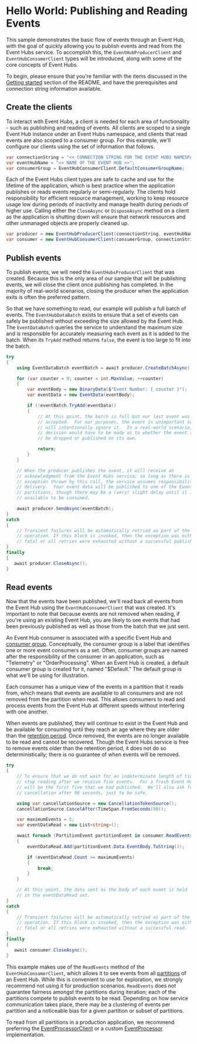 # Hello World: Publishing and Reading Events

This sample demonstrates the basic flow of events through an Event Hub, with the goal of quickly allowing you to publish events and read from the Event Hubs service.  To accomplish this, the `EventHubProducerClient` and `EventHubConsumerClient` types will be introduced, along with some of the core concepts of Event Hubs.

To begin, please ensure that you're familiar with the items discussed in the [Getting started](https://github.com/Azure/azure-sdk-for-net/tree/master/sdk/eventhub/Azure.Messaging.EventHubs/samples#getting-started) section of the README, and have the prerequisites and connection string information available.

## Create the clients

To interact with Event Hubs, a client is needed for each area of functionality - such as publishing and reading of events.  All clients are scoped to a single Event Hub instance under an Event Hubs namespace, and clients that read events are also scoped to a consumer group.  For this example, we'll configure our clients using the set of information that follows.

```C# Snippet:EventHubs_SamplesCommon_ConsumerBasicConfig
var connectionString = "<< CONNECTION STRING FOR THE EVENT HUBS NAMESPACE >>";
var eventHubName = "<< NAME OF THE EVENT HUB >>";
var consumerGroup = EventHubConsumerClient.DefaultConsumerGroupName;
```

Each of the Event Hubs client types are safe to cache and use for the lifetime of the application, which is best practice when the application publishes or reads events regularly or semi-regularly. The clients hold responsibility for efficient resource management, working to keep resource usage low during periods of inactivity and manage health during periods of higher use. Calling either the `CloseAsync` or `DisposeAsync` method on a client as the application is shutting down will ensure that network resources and other unmanaged objects are properly cleaned up.

```C# Snippet:EventHubs_Sample01_CreateClients
var producer = new EventHubProducerClient(connectionString, eventHubName);
var consumer = new EventHubConsumerClient(consumerGroup, connectionString, eventHubName);
```

## Publish events

To publish events, we will need the `EventHubsProducerClient` that was created.  Because this is the only area of our sample that will be publishing events, we will close the client once publishing has completed.  In the majority of real-world scenarios, closing the producer when the application exits is often the preferred pattern.  

So that we have something to read, our example will publish a full batch of events.  The `EventHubDataBatch` exists to ensure that a set of events can safely be published without exceeding the size allowed by the Event Hub.  The `EventDataBatch` queries the service to understand the maximum size and is responsible for accurately measuring each event as it is added to the batch.  When its `TryAdd` method returns `false`, the event is too large to fit into the batch.

```C# Snippet:EventHubs_Sample01_PublishEvents
try
{
    using EventDataBatch eventBatch = await producer.CreateBatchAsync();

    for (var counter = 0; counter < int.MaxValue; ++counter)
    {
        var eventBody = new BinaryData($"Event Number: { counter }");
        var eventData = new EventData(eventBody);

        if (!eventBatch.TryAdd(eventData))
        {
            // At this point, the batch is full but our last event was not
            // accepted.  For our purposes, the event is unimportant so we
            // will intentionally ignore it.  In a real-world scenario, a
            // decision would have to be made as to whether the event should
            // be dropped or published on its own.

            return;
        }
    }

    // When the producer publishes the event, it will receive an
    // acknowledgment from the Event Hubs service; so long as there is no
    // exception thrown by this call, the service assumes responsibility for
    // delivery.  Your event data will be published to one of the Event Hub
    // partitions, though there may be a (very) slight delay until it is
    // available to be consumed.

    await producer.SendAsync(eventBatch);
}
catch
{
    // Transient failures will be automatically retried as part of the
    // operation. If this block is invoked, then the exception was either
    // fatal or all retries were exhausted without a successful publish.
}
finally
{
   await producer.CloseAsync();
}
```

## Read events

Now that the events have been published, we'll read back all events from the Event Hub using the `EventHubConsumerClient` that was created.  It's important to note that because events are not removed when reading, if you're using an existing Event Hub, you are likely to see events that had been previously published as well as those from the batch that we just sent.

An Event Hub consumer is associated with a specific Event Hub and [consumer group](https://docs.microsoft.com/azure/event-hubs/event-hubs-features#consumer-groups).  Conceptually, the consumer group is a label that identifies one or more event consumers as a set.  Often, consumer groups are named after the responsibility of the consumer in an application, such as "Telemetry" or "OrderProcessing".  When an Event Hub is created, a default consumer group is created for it, named "$Default."  The default group is what we'll be using for illustration.

Each consumer has a unique view of the events in a partition that it reads from, which means that events are available to all consumers and are not removed from the partition when read.  This allows consumers to read and process events from the Event Hub at different speeds without interfering with one another.

When events are published, they will continue to exist in the Event Hub and be available for consuming until they reach an age where they are older than the [retention period](https://docs.microsoft.com//azure/event-hubs/event-hubs-faq#what-is-the-maximum-retention-period-for-events).  Once removed, the events are no longer available to be read and cannot be recovered.  Though the Event Hubs service is free to remove events older than the retention period, it does not do so deterministically; there is no guarantee of when events will be removed.

```C# Snippet:EventHubs_Sample01_ReadEvents
try
{
    // To ensure that we do not wait for an indeterminate length of time, we'll
    // stop reading after we receive five events.  For a fresh Event Hub, those
    // will be the first five that we had published.  We'll also ask for
    // cancellation after 90 seconds, just to be safe.

    using var cancellationSource = new CancellationTokenSource();
    cancellationSource.CancelAfter(TimeSpan.FromSeconds(90));

    var maximumEvents = 5;
    var eventDataRead = new List<string>();

    await foreach (PartitionEvent partitionEvent in consumer.ReadEventsAsync(cancellationSource.Token))
    {
        eventDataRead.Add(partitionEvent.Data.EventBody.ToString());

        if (eventDataRead.Count >= maximumEvents)
        {
            break;
        }
    }

    // At this point, the data sent as the body of each event is held
    // in the eventDataRead set.
}
catch
{
    // Transient failures will be automatically retried as part of the
    // operation. If this block is invoked, then the exception was either
    // fatal or all retries were exhausted without a successful read.
}
finally
{
   await consumer.CloseAsync();
}
```

This example makes use of the `ReadEvents` method of the `EventHubConsumerClient`, which allows it to see events from all [partitions](https://docs.microsoft.com/azure/event-hubs/event-hubs-features#partitions) of an Event Hub.  While this is convenient to use for exploration, we strongly recommend not using it for production scenarios.  `ReadEvents` does not guarantee fairness amongst the partitions during iteration; each of the partitions compete to publish events to be read.  Depending on how service communication takes place, there may be a clustering of events per partition and a noticeable bias for a given partition or subset of partitions.

To read from all partitions in a production application, we recommend preferring the [EventProcessorClient](https://github.com/Azure/azure-sdk-for-net/tree/master/sdk/eventhub/Azure.Messaging.EventHubs.Processor/samples) or a custom [EventProcessor<TPartition>](https://docs.microsoft.com/dotnet/api/azure.messaging.eventhubs.primitives.eventprocessor-1?view=azure-dotnet) implementation.
